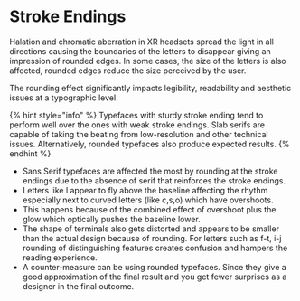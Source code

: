 # Stroke Endings

Halation and chromatic aberration in XR headsets spread the light in all&#x20;directions causing the boundaries of the letters to disappear giving&#x20;an impression of rounded edges. In some cases, the size of the lettersis also affected, rounded edges reduce the size perceived by the user.

The rounding effect significantly impacts legibility, readability and&#x20;aesthetic issues at a typographic level.

{% hint style="info" %}
Typefaces with sturdy stroke ending tend to perform well over the ones with weak stroke endings. Slab serifs are capable of taking the beating from low-resolution and other technical issues. Alternatively, rounded typefaces also produce expected results.
{% endhint %}

* Sans Serif typefaces are affected the most by rounding at the stroke endings due to the absence of serif that reinforces the stroke endings.
* Letters like l appear  to fly above the baseline affecting the rhythm especially next to  curved letters (like c,s,o) which have overshoots.
* This happens&#x20;  because of the combined effect of overshoot plus the glow which  &#x20;optically pushes the baseline lower.
* The shape of terminals also gets distorted and appears to be  smaller than the actual design because of rounding. For letters  such as f-t, i-j rounding of distinguishing features creates  confusion and hampers the reading experience.
* A counter-measure can be using rounded typefaces. Since they give a good approximation of the final result and you get fewer surprises as a designer in the final outcome.
